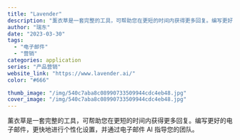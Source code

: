 ```yaml
---
title: "Lavender"
description: "薰衣草是一套完整的工具，可帮助您在更短的时间内获得更多回复。编写更好的电子邮件，更快地进行个性化设置，并通过电子邮件 A"
author: "瑞东"
date: "2023-03-30"
tags:
  - "电子邮件"
  - "营销"
categories: application
series: "产品营销"
website_link: "https://www.lavender.ai/"
color: "#666"

thumb_image: "/img/540c7aba8c08990733509944cdc4eb48.jpg"
cover_image: "/img/540c7aba8c08990733509944cdc4eb48.jpg"
---
```


薰衣草是一套完整的工具，可帮助您在更短的时间内获得更多回复。编写更好的电子邮件，更快地进行个性化设置，并通过电子邮件 AI 指导您的团队。